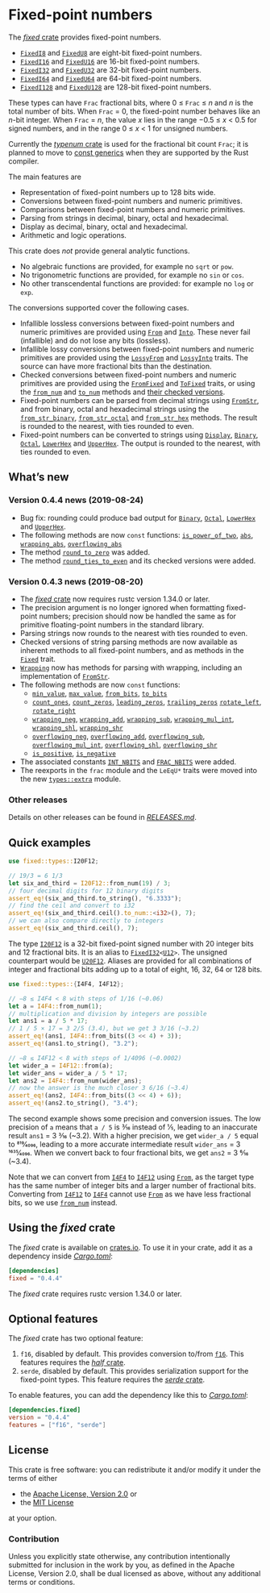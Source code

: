 <!-- Copyright © 2018–2019 Trevor Spiteri -->

<!-- Copying and distribution of this file, with or without
modification, are permitted in any medium without royalty provided the
copyright notice and this notice are preserved. This file is offered
as-is, without any warranty. -->

# Fixed-point numbers

The [*fixed* crate] provides fixed-point numbers.

  * [`FixedI8`] and [`FixedU8`] are eight-bit fixed-point numbers.
  * [`FixedI16`] and [`FixedU16`] are 16-bit fixed-point numbers.
  * [`FixedI32`] and [`FixedU32`] are 32-bit fixed-point numbers.
  * [`FixedI64`] and [`FixedU64`] are 64-bit fixed-point numbers.
  * [`FixedI128`] and [`FixedU128`] are 128-bit fixed-point numbers.

These types can have `Frac` fractional bits, where 0 ≤ `Frac` ≤ *n*
and *n* is the total number of bits. When `Frac` = 0, the fixed-point
number behaves like an *n*-bit integer. When `Frac` = *n*, the value
*x* lies in the range −0.5 ≤ *x* < 0.5 for signed numbers, and in the
range 0 ≤ *x* < 1 for unsigned numbers.

Currently the [*typenum* crate] is used for the fractional bit count
`Frac`; it is planned to move to [const generics] when they are
supported by the Rust compiler.

The main features are

  * Representation of fixed-point numbers up to 128 bits wide.
  * Conversions between fixed-point numbers and numeric primitives.
  * Comparisons between fixed-point numbers and numeric primitives.
  * Parsing from strings in decimal, binary, octal and hexadecimal.
  * Display as decimal, binary, octal and hexadecimal.
  * Arithmetic and logic operations.

This crate does *not* provide general analytic functions.

  * No algebraic functions are provided, for example no `sqrt` or
    `pow`.
  * No trigonometric functions are provided, for example no `sin` or
    `cos`.
  * No other transcendental functions are provided: for example no
    `log` or `exp`.

The conversions supported cover the following cases.

  * Infallible lossless conversions between fixed-point numbers and
    numeric primitives are provided using [`From`] and [`Into`]. These
    never fail (infallible) and do not lose any bits (lossless).
  * Infallible lossy conversions between fixed-point numbers and
    numeric primitives are provided using the [`LossyFrom`] and
    [`LossyInto`] traits. The source can have more fractional bits
    than the destination.
  * Checked conversions between fixed-point numbers and numeric
    primitives are provided using the [`FromFixed`] and [`ToFixed`]
    traits, or using the [`from_num`] and [`to_num`] methods and
    [their checked versions][`checked_from_num`].
  * Fixed-point numbers can be parsed from decimal strings using
    [`FromStr`], and from binary, octal and hexadecimal strings using
    the [`from_str_binary`], [`from_str_octal`] and [`from_str_hex`]
    methods. The result is rounded to the nearest, with ties rounded
    to even.
  * Fixed-point numbers can be converted to strings using [`Display`],
    [`Binary`], [`Octal`], [`LowerHex`] and [`UpperHex`]. The output
    is rounded to the nearest, with ties rounded to even.

## What’s new

### Version 0.4.4 news (2019-08-24)

  * Bug fix: rounding could produce bad output for [`Binary`],
    [`Octal`], [`LowerHex`] and [`UpperHex`].
  * The following methods are now `const` functions:
    [`is_power_of_two`], [`abs`], [`wrapping_abs`],
    [`overflowing_abs`]
  * The method [`round_to_zero`] was added.
  * The method [`round_ties_to_even`] and its checked versions were
    added.

[`abs`]: https://docs.rs/fixed/0.4.4/fixed/struct.FixedI32.html#method.abs
[`is_power_of_two`]: https://docs.rs/fixed/0.4.4/fixed/struct.FixedU32.html#method.is_power_of_two
[`overflowing_abs`]: https://docs.rs/fixed/0.4.4/fixed/struct.FixedI32.html#method.overflowing_abs
[`round_ties_to_even`]: https://docs.rs/fixed/0.4.4/fixed/struct.FixedI32.html#method.round_ties_to_even
[`round_to_zero`]: https://docs.rs/fixed/0.4.4/fixed/struct.FixedI32.html#method.round_to_zero
[`wrapping_abs`]: https://docs.rs/fixed/0.4.4/fixed/struct.FixedI32.html#method.wrapping_abs

### Version 0.4.3 news (2019-08-20)

  * The [*fixed* crate] now requires rustc version 1.34.0 or later.
  * The precision argument is no longer ignored when formatting
    fixed-point numbers; precision should now be handled the same as
    for primitive floating-point numbers in the standard library.
  * Parsing strings now rounds to the nearest with ties rounded to
    even.
  * Checked versions of string parsing methods are now available as
    inherent methods to all fixed-point numbers, and as methods in the
    [`Fixed`] trait.
  * [`Wrapping`] now has methods for parsing with wrapping, including
    an implementation of [`FromStr`].
  * The following methods are now `const` functions:
      * [`min_value`], [`max_value`], [`from_bits`], [`to_bits`]
      * [`count_ones`], [`count_zeros`], [`leading_zeros`],
        [`trailing_zeros`] [`rotate_left`], [`rotate_right`]
      * [`wrapping_neg`], [`wrapping_add`], [`wrapping_sub`],
        [`wrapping_mul_int`], [`wrapping_shl`], [`wrapping_shr`]
      * [`overflowing_neg`], [`overflowing_add`], [`overflowing_sub`],
        [`overflowing_mul_int`], [`overflowing_shl`],
        [`overflowing_shr`]
      * [`is_positive`], [`is_negative`]
  * The associated constants [`INT_NBITS`] and [`FRAC_NBITS`] were added.
  * The reexports in the `frac` module and the `LeEqU*` traits were
    moved into the new [`types::extra`] module.

[`FRAC_NBITS`]: https://docs.rs/fixed/0.4.4/fixed/struct.FixedI32.html#associatedconstant.FRAC_NBITS
[`Fixed`]: https://docs.rs/fixed/0.4.4/fixed/traits/trait.Fixed.html
[`INT_NBITS`]: https://docs.rs/fixed/0.4.4/fixed/struct.FixedI32.html#associatedconstant.INT_NBITS
[`Wrapping`]: https://docs.rs/fixed/0.4.4/fixed/struct.Wrapping.html
[`count_ones`]: https://docs.rs/fixed/0.4.4/fixed/struct.FixedI32.html#method.count_ones
[`count_zeros`]: https://docs.rs/fixed/0.4.4/fixed/struct.FixedI32.html#method.count_zeros
[`from_bits`]: https://docs.rs/fixed/0.4.4/fixed/struct.FixedI32.html#method.from_bits
[`is_negative`]: https://docs.rs/fixed/0.4.4/fixed/struct.FixedI32.html#method.is_negative
[`is_positive`]: https://docs.rs/fixed/0.4.4/fixed/struct.FixedI32.html#method.is_positive
[`leading_zeros`]: https://docs.rs/fixed/0.4.4/fixed/struct.FixedI32.html#method.leading_zeros
[`max_value`]: https://docs.rs/fixed/0.4.4/fixed/struct.FixedI32.html#method.max_value
[`min_value`]: https://docs.rs/fixed/0.4.4/fixed/struct.FixedI32.html#method.min_value
[`overflowing_add`]: https://docs.rs/fixed/0.4.4/fixed/struct.FixedI32.html#method.overflowing_add
[`overflowing_mul_int`]: https://docs.rs/fixed/0.4.4/fixed/struct.FixedI32.html#method.overflowing_mul_int
[`overflowing_neg`]: https://docs.rs/fixed/0.4.4/fixed/struct.FixedI32.html#method.overflowing_neg
[`overflowing_shl`]: https://docs.rs/fixed/0.4.4/fixed/struct.FixedI32.html#method.overflowing_shl
[`overflowing_shr`]: https://docs.rs/fixed/0.4.4/fixed/struct.FixedI32.html#method.overflowing_shr
[`overflowing_sub`]: https://docs.rs/fixed/0.4.4/fixed/struct.FixedI32.html#method.overflowing_sub
[`rotate_left`]: https://docs.rs/fixed/0.4.4/fixed/struct.FixedI32.html#method.rotate_left
[`rotate_right`]: https://docs.rs/fixed/0.4.4/fixed/struct.FixedI32.html#method.rotate_right
[`to_bits`]: https://docs.rs/fixed/0.4.4/fixed/struct.FixedI32.html#method.to_bits
[`trailing_zeros`]: https://docs.rs/fixed/0.4.4/fixed/struct.FixedI32.html#method.trailing_zeros
[`types::extra`]: https://docs.rs/fixed/0.4.4/fixed/types/extra/index.html
[`wrapping_add`]: https://docs.rs/fixed/0.4.4/fixed/struct.FixedI32.html#method.wrapping_add
[`wrapping_mul_int`]: https://docs.rs/fixed/0.4.4/fixed/struct.FixedI32.html#method.wrapping_mul_int
[`wrapping_neg`]: https://docs.rs/fixed/0.4.4/fixed/struct.FixedI32.html#method.wrapping_neg
[`wrapping_shl`]: https://docs.rs/fixed/0.4.4/fixed/struct.FixedI32.html#method.wrapping_shl
[`wrapping_shr`]: https://docs.rs/fixed/0.4.4/fixed/struct.FixedI32.html#method.wrapping_shr
[`wrapping_sub`]: https://docs.rs/fixed/0.4.4/fixed/struct.FixedI32.html#method.wrapping_sub

### Other releases

Details on other releases can be found in [*RELEASES.md*].

[*RELEASES.md*]: https://gitlab.com/tspiteri/fixed/blob/master/RELEASES.md

## Quick examples

```rust
use fixed::types::I20F12;

// 19/3 = 6 1/3
let six_and_third = I20F12::from_num(19) / 3;
// four decimal digits for 12 binary digits
assert_eq!(six_and_third.to_string(), "6.3333");
// find the ceil and convert to i32
assert_eq!(six_and_third.ceil().to_num::<i32>(), 7);
// we can also compare directly to integers
assert_eq!(six_and_third.ceil(), 7);
```

The type [`I20F12`] is a 32-bit fixed-point signed number with 20
integer bits and 12 fractional bits. It is an alias to
<code>[FixedI32][`FixedI32`]&lt;[U12][`U12`]&gt;</code>. The unsigned
counterpart would be [`U20F12`]. Aliases are provided for all
combinations of integer and fractional bits adding up to a total of
eight, 16, 32, 64 or 128 bits.

```rust
use fixed::types::{I4F4, I4F12};

// −8 ≤ I4F4 < 8 with steps of 1/16 (~0.06)
let a = I4F4::from_num(1);
// multiplication and division by integers are possible
let ans1 = a / 5 * 17;
// 1 / 5 × 17 = 3 2/5 (3.4), but we get 3 3/16 (~3.2)
assert_eq!(ans1, I4F4::from_bits((3 << 4) + 3));
assert_eq!(ans1.to_string(), "3.2");

// −8 ≤ I4F12 < 8 with steps of 1/4096 (~0.0002)
let wider_a = I4F12::from(a);
let wider_ans = wider_a / 5 * 17;
let ans2 = I4F4::from_num(wider_ans);
// now the answer is the much closer 3 6/16 (~3.4)
assert_eq!(ans2, I4F4::from_bits((3 << 4) + 6));
assert_eq!(ans2.to_string(), "3.4");
```

The second example shows some precision and conversion issues. The low
precision of `a` means that `a / 5` is 3⁄16 instead of 1⁄5, leading to
an inaccurate result `ans1` = 3 3⁄16 (~3.2). With a higher precision,
we get `wider_a / 5` equal to 819⁄4096, leading to a more accurate
intermediate result `wider_ans` = 3 1635⁄4096. When we convert back to
four fractional bits, we get `ans2` = 3 6⁄16 (~3.4).

Note that we can convert from [`I4F4`] to [`I4F12`] using [`From`], as
the target type has the same number of integer bits and a larger
number of fractional bits. Converting from [`I4F12`] to [`I4F4`]
cannot use [`From`] as we have less fractional bits, so we use
[`from_num`] instead.

## Using the *fixed* crate

The *fixed* crate is available on [crates.io][*fixed* crate]. To use
it in your crate, add it as a dependency inside [*Cargo.toml*]:

```toml
[dependencies]
fixed = "0.4.4"
```

The *fixed* crate requires rustc version 1.34.0 or later.

## Optional features

The *fixed* crate has two optional feature:

 1. `f16`, disabled by default. This provides conversion to/from
    [`f16`]. This features requires the [*half* crate].
 2. `serde`, disabled by default. This provides serialization support
    for the fixed-point types. This feature requires the
    [*serde* crate].

To enable features, you can add the dependency like this to
[*Cargo.toml*]:

```toml
[dependencies.fixed]
version = "0.4.4"
features = ["f16", "serde"]
```

## License

This crate is free software: you can redistribute it and/or modify it
under the terms of either

  * the [Apache License, Version 2.0][LICENSE-APACHE] or
  * the [MIT License][LICENSE-MIT]

at your option.

### Contribution

Unless you explicitly state otherwise, any contribution intentionally
submitted for inclusion in the work by you, as defined in the Apache
License, Version 2.0, shall be dual licensed as above, without any
additional terms or conditions.

[*Cargo.toml*]: https://doc.rust-lang.org/cargo/guide/dependencies.html
[*fixed* crate]: https://crates.io/crates/fixed
[*half* crate]: https://crates.io/crates/half
[*serde* crate]: https://crates.io/crates/serde
[*typenum* crate]: https://crates.io/crates/typenum
[LICENSE-APACHE]: https://www.apache.org/licenses/LICENSE-2.0
[LICENSE-MIT]: https://opensource.org/licenses/MIT
[`Binary`]: https://doc.rust-lang.org/nightly/std/fmt/trait.Binary.html
[`Display`]: https://doc.rust-lang.org/nightly/std/fmt/trait.Display.html
[`FixedI128`]: https://docs.rs/fixed/0.4.4/fixed/struct.FixedI128.html
[`FixedI16`]: https://docs.rs/fixed/0.4.4/fixed/struct.FixedI16.html
[`FixedI32`]: https://docs.rs/fixed/0.4.4/fixed/struct.FixedI32.html
[`FixedI64`]: https://docs.rs/fixed/0.4.4/fixed/struct.FixedI64.html
[`FixedI8`]: https://docs.rs/fixed/0.4.4/fixed/struct.FixedI8.html
[`FixedU128`]: https://docs.rs/fixed/0.4.4/fixed/struct.FixedU128.html
[`FixedU16`]: https://docs.rs/fixed/0.4.4/fixed/struct.FixedU16.html
[`FixedU32`]: https://docs.rs/fixed/0.4.4/fixed/struct.FixedU32.html
[`FixedU64`]: https://docs.rs/fixed/0.4.4/fixed/struct.FixedU64.html
[`FixedU8`]: https://docs.rs/fixed/0.4.4/fixed/struct.FixedU8.html
[`FromFixed`]: https://docs.rs/fixed/0.4.4/fixed/traits/trait.FromFixed.html
[`FromStr`]: https://doc.rust-lang.org/nightly/std/str/trait.FromStr.html
[`From`]: https://doc.rust-lang.org/nightly/std/convert/trait.From.html
[`I20F12`]: https://docs.rs/fixed/0.4.4/fixed/types/type.I20F12.html
[`I4F12`]: https://docs.rs/fixed/0.4.4/fixed/types/type.I4F12.html
[`I4F4`]: https://docs.rs/fixed/0.4.4/fixed/types/type.I4F4.html
[`Into`]: https://doc.rust-lang.org/nightly/std/convert/trait.Into.html
[`LossyFrom`]: https://docs.rs/fixed/0.4.4/fixed/traits/trait.LossyFrom.html
[`LossyInto`]: https://docs.rs/fixed/0.4.4/fixed/traits/trait.LossyInto.html
[`LowerHex`]: https://doc.rust-lang.org/nightly/std/fmt/trait.LowerHex.html
[`Octal`]: https://doc.rust-lang.org/nightly/std/fmt/trait.Octal.html
[`ToFixed`]: https://docs.rs/fixed/0.4.4/fixed/traits/trait.ToFixed.html
[`U12`]: https://docs.rs/fixed/0.4.4/fixed/types/extra/type.U12.html
[`U20F12`]: https://docs.rs/fixed/0.4.4/fixed/types/type.U20F12.html
[`UpperHex`]: https://doc.rust-lang.org/nightly/std/fmt/trait.UpperHex.html
[`checked_from_num`]: https://docs.rs/fixed/0.4.4/fixed/struct.FixedI32.html#method.checked_from_num
[`f16`]: https://docs.rs/half/^1/half/struct.f16.html
[`from_num`]: https://docs.rs/fixed/0.4.4/fixed/struct.FixedI32.html#method.from_num
[`from_str_binary`]: https://docs.rs/fixed/0.4.4/fixed/struct.FixedI32.html#method.from_str_binary
[`from_str_hex`]: https://docs.rs/fixed/0.4.4/fixed/struct.FixedI32.html#method.from_str_hex
[`from_str_octal`]: https://docs.rs/fixed/0.4.4/fixed/struct.FixedI32.html#method.from_str_octal
[`to_num`]: https://docs.rs/fixed/0.4.4/fixed/struct.FixedI32.html#method.to_num
[const generics]: https://github.com/rust-lang/rust/issues/44580
